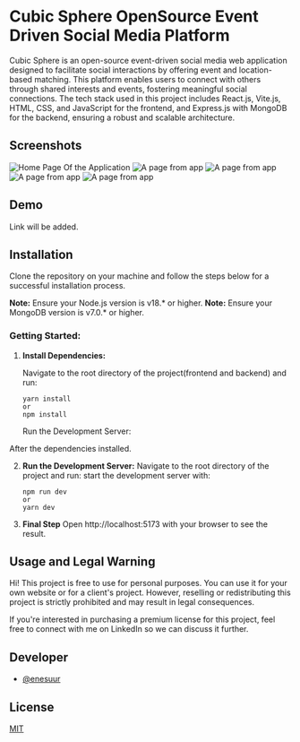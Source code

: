 # Cubic Sphere OpenSource Event Driven Social Media Platform

Cubic Sphere is an open-source event-driven social media web application designed to facilitate social interactions by offering event and location-based matching. This platform enables users to connect with others through shared interests and events, fostering meaningful social connections. The tech stack used in this project includes React.js, Vite.js, HTML, CSS, and JavaScript for the frontend, and Express.js with MongoDB for the backend, ensuring a robust and scalable architecture.

## Screenshots

![Home Page Of the Application](https://i.hizliresim.com/tds12ao.png)
![A page from app](https://i.hizliresim.com/k7i7xdr.png)
![A page from app](https://i.hizliresim.com/3skbjiw.png)
![A page from app](https://i.hizliresim.com/8hl7b32.png)
![A page from app](https://i.hizliresim.com/k7rwqze.png)



## Demo
Link will be added.

## Installation

Clone the repository on your machine and follow the steps below for a successful installation process.

**Note:** Ensure your Node.js version is v18.\* or higher.
**Note:** Ensure your MongoDB version is v7.0.\* or higher.

### Getting Started:

1. **Install Dependencies:**

   Navigate to the root directory of the project(frontend and backend) and run:

   ```
   yarn install
   or
   npm install
   ```

   Run the Development Server:

After the dependencies installed.

2. **Run the Development Server:**
   Navigate to the root directory of the project and run: start the development server with:

   ```
   npm run dev
   or
   yarn dev
   ```

3. **Final Step**
   Open http://localhost:5173 with your browser to see the result.


## Usage and Legal Warning

Hi! This project is free to use for personal purposes. You can use it for your own website or for a client's project. However, reselling or redistributing this project is strictly prohibited and may result in legal consequences.

If you're interested in purchasing a premium license for this project, feel free to connect with me on LinkedIn so we can discuss it further.

## Developer

- [@enesuur](https://www.github.com/enesuur)






## License

[MIT](https://choosealicense.com/licenses/mit/)

